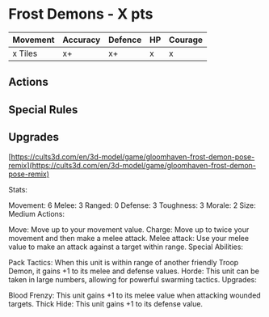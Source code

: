 # Frost Demons  - X pts

|Movement | Accuracy | Defence | HP | Courage |
| ------ | ------ | ------ | ------ | ------ |
| x Tiles | x+ | x+ | x | x |

## Actions

## Special Rules

## Upgrades

[https://cults3d.com/en/3d-model/game/gloomhaven-frost-demon-pose-remix](https://cults3d.com/en/3d-model/game/gloomhaven-frost-demon-pose-remix)

Stats:

Movement: 6
Melee: 3
Ranged: 0
Defense: 3
Toughness: 3
Morale: 2
Size: Medium
Actions:

Move: Move up to your movement value.
Charge: Move up to twice your movement and then make a melee attack.
Melee attack: Use your melee value to make an attack against a target within range.
Special Abilities:

Pack Tactics: When this unit is within range of another friendly Troop Demon, it gains +1 to its melee and defense values.
Horde: This unit can be taken in large numbers, allowing for powerful swarming tactics.
Upgrades:

Blood Frenzy: This unit gains +1 to its melee value when attacking wounded targets.
Thick Hide: This unit gains +1 to its defense value.
